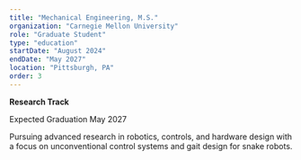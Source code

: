 ```yaml
---
title: "Mechanical Engineering, M.S."
organization: "Carnegie Mellon University"
role: "Graduate Student"
type: "education"
startDate: "August 2024"
endDate: "May 2027"
location: "Pittsburgh, PA"
order: 3
---
```


**Research Track**

Expected Graduation May 2027

Pursuing advanced research in robotics, controls, and hardware design with a focus on unconventional control systems and gait design for snake robots.

